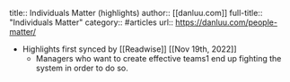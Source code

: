 title:: Individuals Matter (highlights)
author:: [[danluu.com]]
full-title:: "Individuals Matter"
category:: #articles
url:: https://danluu.com/people-matter/

- Highlights first synced by [[Readwise]] [[Nov 19th, 2022]]
	- Managers who want to create effective teams1 end up fighting the system in order to do so.
